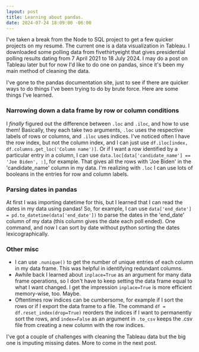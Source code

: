 ```yaml
---
layout: post
title: Learning about pandas.
date: 2024-07-24 18:09:00 -06:00
---
```

I've taken a break from the Node to SQL project to get a few quicker projects on my resum&eacute;.  The current one is a data visualization in Tableau.  I downloaded some polling data from fivethirtyeight that gives presidential polling results dating from 7 April 2021 to 18 July 2024.  I may do a post on Tableau later but for now I'd like to do one on pandas, since it's been my main method of cleaning the data.

I've gone to the pandas documentation site, just to see if there are quicker ways to do things I've been trying to do by brute force.  Here are some things I've learned.

### Narrowing down a data frame by row or column conditions

I *finally* figured out the difference between `.loc` and `.iloc`, and how to use them!  Basically, they each take two arguments, `.loc` uses the respective labels of rows or columns, and `.iloc` uses indices.  I've noticed often I have the row index, but not the column index, and I can just use `df.iloc[index, df.columns.get_loc('Column name')]`.  Or if I want a row identified by a particular entry in a column, I can use `data.loc[data['candidate_name'] == 'Joe Biden', :]`, for example.  That gives all the rows with 'Joe Biden' in the 'candidate_name' column in my data.  I'm realizing with `.loc` I can use lots of booleans in the entries for row and column labels.

### Parsing dates in pandas

At first I was importing datetime for this, but I learned that I can read the dates in my data using pandas!  So, for example, I can use `data['end_date'] = pd.to_datetime(data['end_date'])` to parse the dates in the 'end_date' column of my data (this column gives the date each poll ended).  One command, and now I can sort by date without python sorting the dates lexicographically.

### Other misc

- I can use `.nunique()` to get the number of unique entries of each column in my data frame.  This was helpful in identifying redundant columns.
- Awhile back I learned about `inplace=True` as an argument for many data frame operations, so I don't have to keep setting the data frame equal to what I want changed.  I get the impression `inplace=True` is more efficient memory-wise, too.  Maybe.
- Oftentimes row indices can be cumbersome, for example if I sort the rows or if I export the data frame to a file.  The command `df = df.reset_index(drop=True)` reorders the indices if I want to permanently sort the rows, and `index=False` as an argument in `.to_csv` keeps the .csv file from creating a new column with the row indices.

I've got a couple of challenges with cleaning the Tableau data but the big one is imputing missing dates.  More to come in the next post.